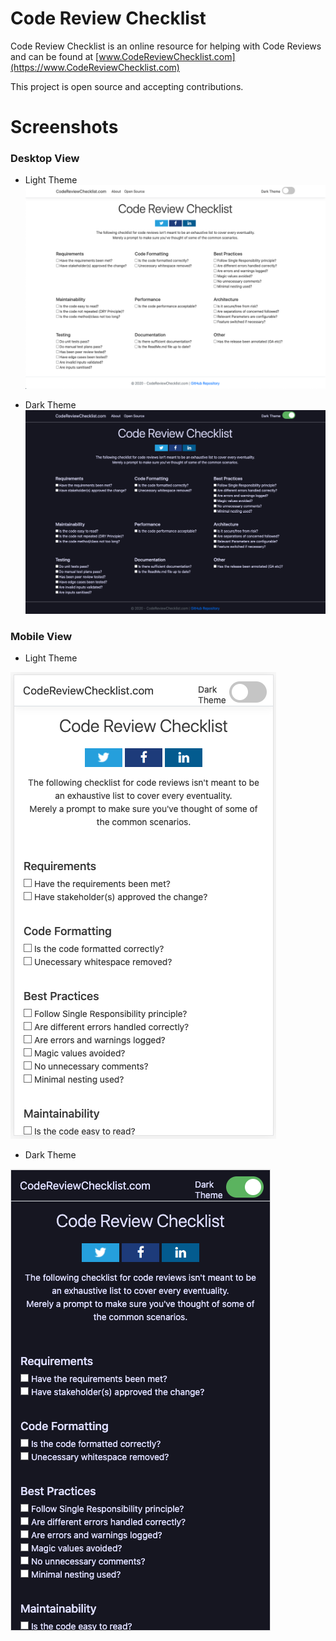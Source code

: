 # Code Review Checklist

Code Review Checklist is an online resource for helping with Code Reviews and can be found at [www.CodeReviewChecklist.com](https://www.CodeReviewChecklist.com)

This project is open source and accepting contributions.



# Screenshots

### Desktop View

- Light Theme
![image](Screenshots/desktop-light.png)
  
- Dark Theme
![image](Screenshots/desktop-dark.png)




### Mobile View

- Light Theme

![image](Screenshots/mobile-light.png)
  
- Dark Theme

![image](Screenshots/mobile-dark.png)